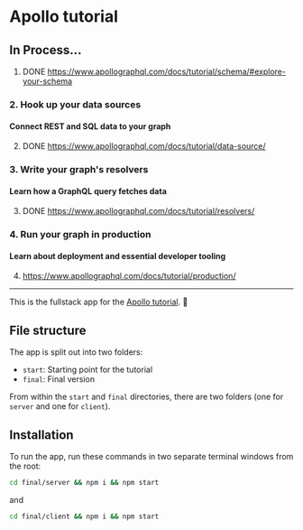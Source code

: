 # Apollo tutorial

## In Process...

1) DONE https://www.apollographql.com/docs/tutorial/schema/#explore-your-schema

### 2. Hook up your data sources
#### Connect REST and SQL data to your graph

2) DONE https://www.apollographql.com/docs/tutorial/data-source/

### 3. Write your graph's resolvers
#### Learn how a GraphQL query fetches data

3) DONE https://www.apollographql.com/docs/tutorial/resolvers/

### 4. Run your graph in production
#### Learn about deployment and essential developer tooling

4) https://www.apollographql.com/docs/tutorial/production/

---

This is the fullstack app for the [Apollo tutorial](http://apollographql.com/docs/tutorial/introduction.html). 🚀

## File structure

The app is split out into two folders:
- `start`: Starting point for the tutorial
- `final`: Final version

From within the `start` and `final` directories, there are two folders (one for `server` and one for `client`).

## Installation

To run the app, run these commands in two separate terminal windows from the root:

```bash
cd final/server && npm i && npm start
```

and

```bash
cd final/client && npm i && npm start
```
